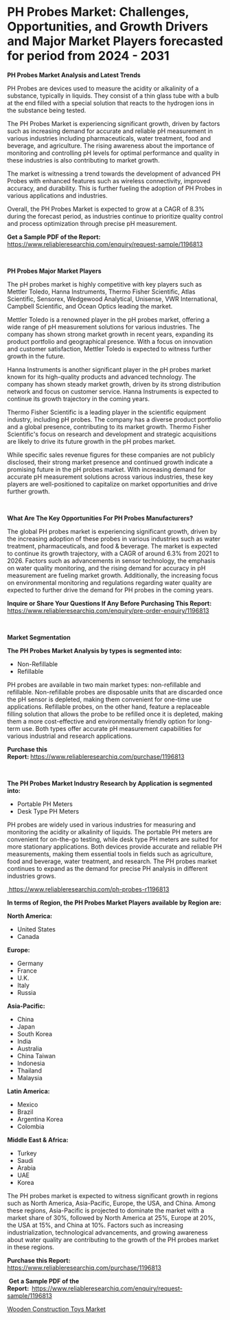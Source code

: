 <p><h1>PH Probes Market: Challenges, Opportunities, and Growth Drivers and Major Market Players forecasted for period from 2024 - 2031</h1></p><p><strong>PH Probes Market Analysis and Latest Trends</strong></p>
<p><p>PH Probes are devices used to measure the acidity or alkalinity of a substance, typically in liquids. They consist of a thin glass tube with a bulb at the end filled with a special solution that reacts to the hydrogen ions in the substance being tested.</p><p>The PH Probes Market is experiencing significant growth, driven by factors such as increasing demand for accurate and reliable pH measurement in various industries including pharmaceuticals, water treatment, food and beverage, and agriculture. The rising awareness about the importance of monitoring and controlling pH levels for optimal performance and quality in these industries is also contributing to market growth.</p><p>The market is witnessing a trend towards the development of advanced PH Probes with enhanced features such as wireless connectivity, improved accuracy, and durability. This is further fueling the adoption of PH Probes in various applications and industries.</p><p>Overall, the PH Probes Market is expected to grow at a CAGR of 8.3% during the forecast period, as industries continue to prioritize quality control and process optimization through precise pH measurement.</p></p>
<p><strong>Get a Sample PDF of the Report:&nbsp;</strong> <a href="https://www.reliableresearchiq.com/enquiry/request-sample/1196813">https://www.reliableresearchiq.com/enquiry/request-sample/1196813</a></p>
<p>&nbsp;</p>
<p><strong>PH Probes Major Market Players</strong></p>
<p><p>The pH probes market is highly competitive with key players such as Mettler Toledo, Hanna Instruments, Thermo Fisher Scientific, Atlas Scientific, Sensorex, Wedgewood Analytical, Unisense, VWR International, Campbell Scientific, and Ocean Optics leading the market. </p><p>Mettler Toledo is a renowned player in the pH probes market, offering a wide range of pH measurement solutions for various industries. The company has shown strong market growth in recent years, expanding its product portfolio and geographical presence. With a focus on innovation and customer satisfaction, Mettler Toledo is expected to witness further growth in the future.</p><p>Hanna Instruments is another significant player in the pH probes market known for its high-quality products and advanced technology. The company has shown steady market growth, driven by its strong distribution network and focus on customer service. Hanna Instruments is expected to continue its growth trajectory in the coming years.</p><p>Thermo Fisher Scientific is a leading player in the scientific equipment industry, including pH probes. The company has a diverse product portfolio and a global presence, contributing to its market growth. Thermo Fisher Scientific's focus on research and development and strategic acquisitions are likely to drive its future growth in the pH probes market.</p><p>While specific sales revenue figures for these companies are not publicly disclosed, their strong market presence and continued growth indicate a promising future in the pH probes market. With increasing demand for accurate pH measurement solutions across various industries, these key players are well-positioned to capitalize on market opportunities and drive further growth.</p></p>
<p>&nbsp;</p>
<p><strong>What Are The Key Opportunities For PH Probes Manufacturers?</strong></p>
<p><p>The global PH probes market is experiencing significant growth, driven by the increasing adoption of these probes in various industries such as water treatment, pharmaceuticals, and food & beverage. The market is expected to continue its growth trajectory, with a CAGR of around 6.3% from 2021 to 2026. Factors such as advancements in sensor technology, the emphasis on water quality monitoring, and the rising demand for accuracy in pH measurement are fueling market growth. Additionally, the increasing focus on environmental monitoring and regulations regarding water quality are expected to further drive the demand for PH probes in the coming years.</p></p>
<p><strong>Inquire or Share Your Questions If Any Before Purchasing This Report:</strong> <a href="https://www.reliableresearchiq.com/enquiry/pre-order-enquiry/1196813">https://www.reliableresearchiq.com/enquiry/pre-order-enquiry/1196813</a></p>
<p>&nbsp;</p>
<p><strong>Market Segmentation</strong></p>
<p><strong>The PH Probes Market Analysis by types is segmented into:</strong></p>
<p><ul><li>Non-Refillable</li><li>Refillable</li></ul></p>
<p><p>PH probes are available in two main market types: non-refillable and refillable. Non-refillable probes are disposable units that are discarded once the pH sensor is depleted, making them convenient for one-time use applications. Refillable probes, on the other hand, feature a replaceable filling solution that allows the probe to be refilled once it is depleted, making them a more cost-effective and environmentally friendly option for long-term use. Both types offer accurate pH measurement capabilities for various industrial and research applications.</p></p>
<p><strong>Purchase this Report:&nbsp;</strong><a href="https://www.reliableresearchiq.com/purchase/1196813">https://www.reliableresearchiq.com/purchase/1196813</a></p>
<p>&nbsp;</p>
<p><strong>The PH Probes Market Industry Research by Application is segmented into:</strong></p>
<p><ul><li>Portable PH Meters</li><li>Desk Type PH Meters</li></ul></p>
<p><p>PH probes are widely used in various industries for measuring and monitoring the acidity or alkalinity of liquids. The portable PH meters are convenient for on-the-go testing, while desk type PH meters are suited for more stationary applications. Both devices provide accurate and reliable PH measurements, making them essential tools in fields such as agriculture, food and beverage, water treatment, and research. The PH probes market continues to expand as the demand for precise PH analysis in different industries grows.</p></p>
<p><a href="https://www.reliableresearchiq.com/ph-probes-r1196813">&nbsp;https://www.reliableresearchiq.com/ph-probes-r1196813</a></p>
<p><strong>In terms of Region, the PH Probes Market Players available by Region are:</strong></p>
<p>
    <p> <strong> North America: </strong>
        <ul>
            <li>United States</li>
            <li>Canada</li>
        </ul>
        </p> 
    <p> <strong> Europe: </strong>
        <ul>
            <li>Germany</li>
            <li>France</li>
            <li>U.K.</li>
            <li>Italy</li>
            <li>Russia</li>
        </ul>
        </p> 
    <p> <strong> Asia-Pacific: </strong>
        <ul>
            <li>China</li>
            <li>Japan</li>
            <li>South Korea</li>
            <li>India</li>
            <li>Australia</li>
            <li>China Taiwan</li>
            <li>Indonesia</li>
            <li>Thailand</li>
            <li>Malaysia</li>
        </ul>
        </p> 
    <p> <strong> Latin America: </strong>
        <ul>
            <li>Mexico</li>
            <li>Brazil</li>
            <li>Argentina Korea</li>
            <li>Colombia</li>
        </ul>
        </p> 
    <p> <strong> Middle East & Africa: </strong>
        <ul>
            <li>Turkey</li>
            <li>Saudi</li>
            <li>Arabia</li>
            <li>UAE</li>
            <li>Korea</li>
        </ul>
    </p>
    </p>
<p><p>The PH probes market is expected to witness significant growth in regions such as North America, Asia-Pacific, Europe, the USA, and China. Among these regions, Asia-Pacific is projected to dominate the market with a market share of 30%, followed by North America at 25%, Europe at 20%, the USA at 15%, and China at 10%. Factors such as increasing industrialization, technological advancements, and growing awareness about water quality are contributing to the growth of the PH probes market in these regions.</p></p>
<p><strong>Purchase this Report: </strong><a href="https://www.reliableresearchiq.com/purchase/1196813">https://www.reliableresearchiq.com/purchase/1196813</a></p>
<p>&nbsp;<strong>Get a Sample PDF of the Report:&nbsp;&nbsp;</strong><a href="https://www.reliableresearchiq.com/enquiry/request-sample/1196813">https://www.reliableresearchiq.com/enquiry/request-sample/1196813</a></p>
<p><strong></strong></p>
<p><p><a href="https://github.com/tusomamen9/Market-Research-Report-List-1/blob/main/wooden-construction-toys-market.md">Wooden Construction Toys Market</a></p></p>
